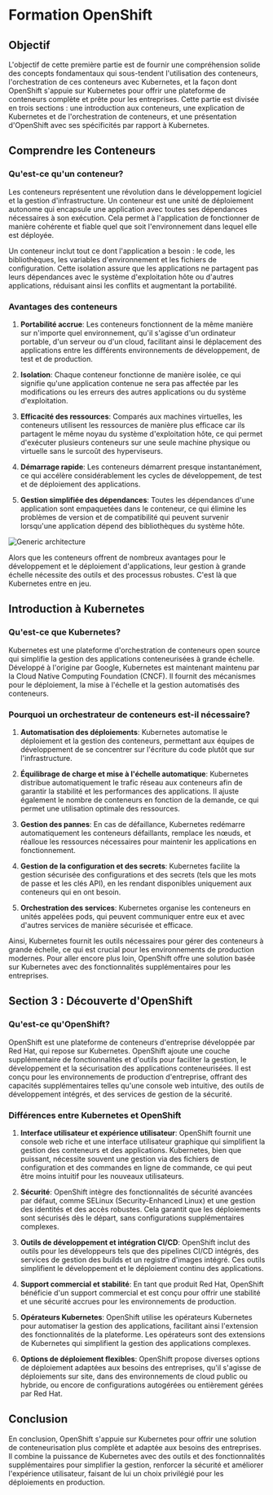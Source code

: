 # Formation OpenShift

## Objectif

L'objectif de cette première partie est de fournir une compréhension solide des concepts fondamentaux qui sous-tendent l'utilisation des conteneurs, l'orchestration de ces conteneurs avec Kubernetes, et la façon dont OpenShift s'appuie sur Kubernetes pour offrir une plateforme de conteneurs complète et prête pour les entreprises. Cette partie est divisée en trois sections : une introduction aux conteneurs, une explication de Kubernetes et de l'orchestration de conteneurs, et une présentation d'OpenShift avec ses spécificités par rapport à Kubernetes.

## Comprendre les Conteneurs

### Qu'est-ce qu'un conteneur?

Les conteneurs représentent une révolution dans le développement logiciel et la gestion d'infrastructure. Un conteneur est une unité de déploiement autonome qui encapsule une application avec toutes ses dépendances nécessaires à son exécution. Cela permet à l'application de fonctionner de manière cohérente et fiable quel que soit l'environnement dans lequel elle est déployée.

Un conteneur inclut tout ce dont l'application a besoin : le code, les bibliothèques, les variables d'environnement et les fichiers de configuration. Cette isolation assure que les applications ne partagent pas leurs dépendances avec le système d'exploitation hôte ou d'autres applications, réduisant ainsi les conflits et augmentant la portabilité.

### Avantages des conteneurs

1. **Portabilité accrue**: Les conteneurs fonctionnent de la même manière sur n'importe quel environnement, qu'il s'agisse d'un ordinateur portable, d'un serveur ou d'un cloud, facilitant ainsi le déplacement des applications entre les différents environnements de développement, de test et de production.

2. **Isolation**: Chaque conteneur fonctionne de manière isolée, ce qui signifie qu'une application contenue ne sera pas affectée par les modifications ou les erreurs des autres applications ou du système d'exploitation.

3. **Efficacité des ressources**: Comparés aux machines virtuelles, les conteneurs utilisent les ressources de manière plus efficace car ils partagent le même noyau du système d'exploitation hôte, ce qui permet d'exécuter plusieurs conteneurs sur une seule machine physique ou virtuelle sans le surcoût des hyperviseurs.

4. **Démarrage rapide**: Les conteneurs démarrent presque instantanément, ce qui accélère considérablement les cycles de développement, de test et de déploiement des applications.

5. **Gestion simplifiée des dépendances**: Toutes les dépendances d'une application sont empaquetées dans le conteneur, ce qui élimine les problèmes de version et de compatibilité qui peuvent survenir lorsqu'une application dépend des bibliothèques du système hôte.

![Generic architecture](./images/container_stack.png)

Alors que les conteneurs offrent de nombreux avantages pour le développement et le déploiement d'applications, leur gestion à grande échelle nécessite des outils et des processus robustes. C'est là que Kubernetes entre en jeu.

## Introduction à Kubernetes

### Qu'est-ce que Kubernetes?

Kubernetes est une plateforme d'orchestration de conteneurs open source qui simplifie la gestion des applications conteneurisées à grande échelle. Développé à l'origine par Google, Kubernetes est maintenant maintenu par la Cloud Native Computing Foundation (CNCF). Il fournit des mécanismes pour le déploiement, la mise à l'échelle et la gestion automatisés des conteneurs.

### Pourquoi un orchestrateur de conteneurs est-il nécessaire?

1. **Automatisation des déploiements**: Kubernetes automatise le déploiement et la gestion des conteneurs, permettant aux équipes de développement de se concentrer sur l'écriture du code plutôt que sur l'infrastructure.

2. **Équilibrage de charge et mise à l'échelle automatique**: Kubernetes distribue automatiquement le trafic réseau aux conteneurs afin de garantir la stabilité et les performances des applications. Il ajuste également le nombre de conteneurs en fonction de la demande, ce qui permet une utilisation optimale des ressources.

3. **Gestion des pannes**: En cas de défaillance, Kubernetes redémarre automatiquement les conteneurs défaillants, remplace les nœuds, et réalloue les ressources nécessaires pour maintenir les applications en fonctionnement.

4. **Gestion de la configuration et des secrets**: Kubernetes facilite la gestion sécurisée des configurations et des secrets (tels que les mots de passe et les clés API), en les rendant disponibles uniquement aux conteneurs qui en ont besoin.

5. **Orchestration des services**: Kubernetes organise les conteneurs en unités appelées pods, qui peuvent communiquer entre eux et avec d'autres services de manière sécurisée et efficace.

Ainsi, Kubernetes fournit les outils nécessaires pour gérer des conteneurs à grande échelle, ce qui est crucial pour les environnements de production modernes. Pour aller encore plus loin, OpenShift offre une solution basée sur Kubernetes avec des fonctionnalités supplémentaires pour les entreprises.

## Section 3 : Découverte d'OpenShift

### Qu'est-ce qu'OpenShift?

OpenShift est une plateforme de conteneurs d'entreprise développée par Red Hat, qui repose sur Kubernetes. OpenShift ajoute une couche supplémentaire de fonctionnalités et d'outils pour faciliter la gestion, le développement et la sécurisation des applications conteneurisées. Il est conçu pour les environnements de production d'entreprise, offrant des capacités supplémentaires telles qu'une console web intuitive, des outils de développement intégrés, et des services de gestion de la sécurité.

### Différences entre Kubernetes et OpenShift

1. **Interface utilisateur et expérience utilisateur**: OpenShift fournit une console web riche et une interface utilisateur graphique qui simplifient la gestion des conteneurs et des applications. Kubernetes, bien que puissant, nécessite souvent une gestion via des fichiers de configuration et des commandes en ligne de commande, ce qui peut être moins intuitif pour les nouveaux utilisateurs.

2. **Sécurité**: OpenShift intègre des fonctionnalités de sécurité avancées par défaut, comme SELinux (Security-Enhanced Linux) et une gestion des identités et des accès robustes. Cela garantit que les déploiements sont sécurisés dès le départ, sans configurations supplémentaires complexes.

3. **Outils de développement et intégration CI/CD**: OpenShift inclut des outils pour les développeurs tels que des pipelines CI/CD intégrés, des services de gestion des builds et un registre d'images intégré. Ces outils simplifient le développement et le déploiement continu des applications.

4. **Support commercial et stabilité**: En tant que produit Red Hat, OpenShift bénéficie d'un support commercial et est conçu pour offrir une stabilité et une sécurité accrues pour les environnements de production.

5. **Opérateurs Kubernetes**: OpenShift utilise les opérateurs Kubernetes pour automatiser la gestion des applications, facilitant ainsi l'extension des fonctionnalités de la plateforme. Les opérateurs sont des extensions de Kubernetes qui simplifient la gestion des applications complexes.

6. **Options de déploiement flexibles**: OpenShift propose diverses options de déploiement adaptées aux besoins des entreprises, qu'il s'agisse de déploiements sur site, dans des environnements de cloud public ou hybride, ou encore de configurations autogérées ou entièrement gérées par Red Hat.

## Conclusion

En conclusion, OpenShift s'appuie sur Kubernetes pour offrir une solution de conteneurisation plus complète et adaptée aux besoins des entreprises. Il combine la puissance de Kubernetes avec des outils et des fonctionnalités supplémentaires pour simplifier la gestion, renforcer la sécurité et améliorer l'expérience utilisateur, faisant de lui un choix privilégié pour les déploiements en production.
